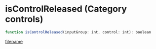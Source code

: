 # isControlReleased (Category controls)

```js
function isControlReleased(inputGroup: int, control: int): boolean
```

[filename](isControlReleased_m.md ':include')